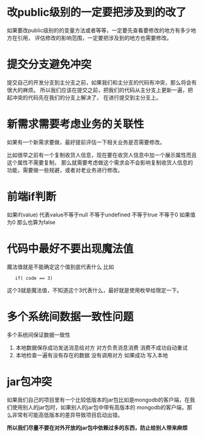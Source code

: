# 改public级别的一定要把涉及到的改了
 如果要改public级别的的变量方法或者等等，一定要先查看要修改的地方有多少地方在引用，
 评估修改的影响范围，一定要把涉及到的地方也需要修改。
# 提交分支避免冲突
 提交自己的开发分支到主分支之前，如果我们和主分支的代码有冲突，那么将会有很大的麻烦。
 所以我们应该在提交之前，把我们的代码从主分支上更新一遍，把起冲突的代码先在我们的分支上解决了，
 在进行提交到主分支上。
# 新需求需要考虑业务的关联性
 如果有一个新需求要做，最好提前评估一下相关业务是否需要修改。

 比如很早之前有一个复制收货人信息，现在要在收货人信息中加一个展示属性而且这个属性不需要复制，
 那么就需要考虑做这个需求会不会影响复制收货人信息的功能，需要做一些规避，或者对老业务进行修改。

# 前端if判断

  如果if(value) 代表value不等于null 不等于undefined 不等于true 不等于0 如果值为0 那么也算为false

# 代码中最好不要出现魔法值

  魔法值就是不能确定这个值到底代表什么 比如
  ```
     if( code == 3)
  ```
  这个3就是魔法值，不知道这个3代表什么，最好就是使用枚举给限定一下。

# 多个系统间数据一致性问题
  多个系统间保证数据一致性
  1. 本地数据保存成功发送消息给对方 对方负责消息消费 消费不成功自动重试
  2. 本地检查一遍有没有存在的数据 没有调用对方 如果成功 写入本地

# jar包冲突
  如果我们自己的项目里有一个比较低版本的jar包比如是mongodb的客户端，在我们使用别人的jar包时，如果别人的jar包中带有高版本的
  mongodb的客户端，那么非常有可能高低版本的差异导致项目启动出错。
  
  **所以我们尽量不要在对外开放的jar包中依赖过多的东西，防止给别人带来麻烦**
